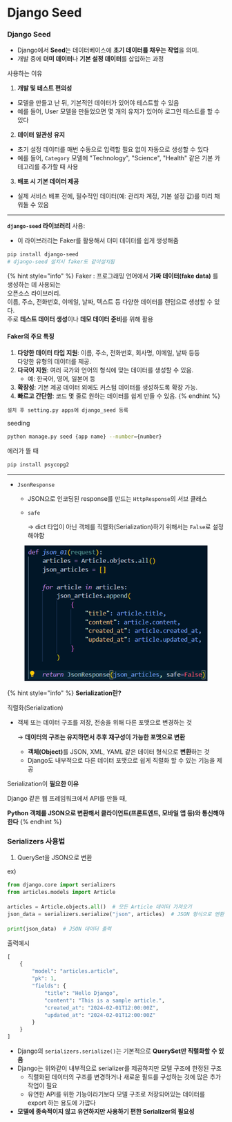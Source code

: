 # Django Seed

### Django Seed

* Django에서 **Seed**는 데이터베이스에 **초기 데이터를 채우는 작업**을 의미.&#x20;
* 개발 중에 **더미 데이터**나 **기본 설정 데이터**를 삽입하는 과정

사용하는 이유

1. **개발 및 테스트 편의성**

* 모델을 만들고 난 뒤, 기본적인 데이터가 있어야 테스트할 수 있음
* 예를 들어, User 모델을 만들었으면 몇 개의 유저가 있어야 로그인 테스트를 할 수 있다

2. **데이터 일관성 유지**

* 초기 설정 데이터를 매번 수동으로 입력할 필요 없이 자동으로 생성할 수 있다
* 예를 들어, `Category` 모델에 "Technology", "Science", "Health" 같은 기본 카테고리를 추가할 때 사용

3. **배포 시 기본 데이터 제공**

* 실제 서비스 배포 전에, 필수적인 데이터(예: 관리자 계정, 기본 설정 값)를 미리 채워둘 수 있음

***

**`django-seed` 라이브러리** 사용:

* 이 라이브러리는 Faker를 활용해서 더미 데이터를 쉽게 생성해줌

```bash
pip install django-seed
# django-seed 설치시 faker도 같이설치됨
```

{% hint style="info" %}
Faker : 프로그래밍 언어에서 **가짜 데이터(fake data)** 를 생성하는 데 사용되는 \
&#x20;            오픈소스 라이브러리. \
&#x20;            이름, 주소, 전화번호, 이메일, 날짜, 텍스트 등 다양한 데이터를 랜덤으로 생성할 수 있다.\
&#x20;            주로 **테스트 데이터 생성**이나 **데모 데이터 준비**를 위해 활용



#### **Faker의 주요 특징**

1. **다양한 데이터 타입 지원**: 이름, 주소, 전화번호, 회사명, 이메일, 날짜 등등 \
   다양한 유형의 데이터를 제공.
2. **다국어 지원**: 여러 국가와 언어의 형식에 맞는 데이터를 생성할 수 있음.
   * 예: 한국어, 영어, 일본어 등
3. **확장성**: 기본 제공 데이터 외에도 커스텀 데이터를 생성하도록 확장 가능.
4. **빠르고 간단함**: 코드 몇 줄로 원하는 데이터를 쉽게 만들 수 있음.
{% endhint %}

```
설치 후 setting.py apps에 django_seed 등록
```

seeding

```bash
python manage.py seed {app name} --number={number}
```

에러가 뜰 때

```bash
pip install psycopg2
```

***

* `JsonResponse`
  * JSON으로 인코딩된 response를 만드는 `HttpResponse`의 서브 클래스
  *   `safe`

      → dict 타입이 아닌 객체를 직렬화(Serialization)하기 위해서는 `False`로 설정해야함

<div align="left"><figure><img src="../../../.gitbook/assets/image (5).png" alt=""><figcaption></figcaption></figure></div>

{% hint style="info" %}
**Serialization란?**

직렬화(Serialization)

*   객체 또는 데이터 구조를 저장, 전송을 위해 다른 포맷으로 변경하는 것

    → **데이터의 구조는 유지하면서 추후 재구성이 가능한 포맷으로 변환**

    * **객체(Object)**&#xB97C; JSON, XML, YAML 같은 데이터 형식으로 **변환**하는 것
    * Django도 내부적으로 다른 데이터 포맷으로 쉽게 직렬화 할 수 있는 기능을 제공



Serialization이 **필요한 이유**

Django 같은 웹 프레임워크에서 API를 만들 때,&#x20;

**Python 객체를 JSON으로 변환해서 클라이언트(프론트엔드, 모바일 앱 등)와 통신해야한다**
{% endhint %}

### Serializers 사용법

1. QuerySet을 JSON으로 변환

ex)

```python
from django.core import serializers
from articles.models import Article

articles = Article.objects.all()  # 모든 Article 데이터 가져오기
json_data = serializers.serialize("json", articles)  # JSON 형식으로 변환

print(json_data)  # JSON 데이터 출력
```

출력예시

```python
[
    {
        "model": "articles.article",
        "pk": 1,
        "fields": {
            "title": "Hello Django",
            "content": "This is a sample article.",
            "created_at": "2024-02-01T12:00:00Z",
            "updated_at": "2024-02-01T12:00:00Z"
        }
    }
]
```

* Django의 `serializers.serialize()`는 기본적으로 **QuerySet만 직렬화할 수 있음**
* Django는 위와같이 내부적으로 serializer를 제공하지만 모델 구조에 한정된 구조
  * 직렬화된 데이터의 구조를 변경하거나 새로운 필드를 구성하는 것에 많은 추가 작업이 필요
  * 유연한 API를 위한 기능이라기보다 모델 구조로 저장되어있는 데이터를 export 하는 용도에 가깝다
* **모델에 종속적이지 않고 유연하지만 사용하기 편한 Serializer의 필요성**





